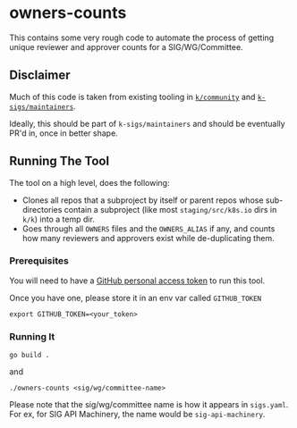 # owners-counts

This contains some very rough code to automate the process of getting unique reviewer and approver counts for a SIG/WG/Committee.

## Disclaimer

Much of this code is taken from existing tooling in [`k/community`](https://github.com/kubernetes/community/tree/master/generator) and [`k-sigs/maintainers`](https://github.com/kubernetes-sigs/maintainers).

Ideally, this should be part of `k-sigs/maintainers` and should be eventually PR'd in, once in better shape.

## Running The Tool
The tool on a high level, does the following:
- Clones all repos that a subproject by itself or parent repos whose sub-directories contain a subproject (like most `staging/src/k8s.io` dirs in `k/k`) into a temp dir.
- Goes through all `OWNERS` files and the `OWNERS_ALIAS` if any, and counts how many reviewers and approvers exist while de-duplicating them.

### Prerequisites

You will need to have a [GitHub personal access token](https://docs.github.com/en/authentication/keeping-your-account-and-data-secure/creating-a-personal-access-token) to run this tool.

Once you have one, please store it in an env var called `GITHUB_TOKEN`

```
export GITHUB_TOKEN=<your_token>
```

### Running It

```
go build .
```
and
```
./owners-counts <sig/wg/committee-name>
```
Please note that the sig/wg/committee name is how it appears in `sigs.yaml`.
For ex, for SIG API Machinery, the name would be `sig-api-machinery`.
